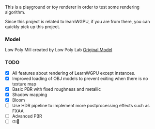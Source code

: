 This is a playground or toy renderer in order to test some rendering algorithm.

Since this project is related to learnWGPU, if you are from there, you can quickly pick up this project.

### Model
Low Poly Mill created by Low Poly Lab
<a href="https://free3d.com/zh/3d-model/cartoon-mill-on-island-low-poly-25625.html">Original Model</a>

### TODO
- [x] All features about rendering of LearnWGPU except instances.
- [x] Improved loading of OBJ models to prevent exiting when there is no texture map
- [x] Basic PBR with fixed roughness and metallic
- [x] Shadow mapping
- [x] Bloom
- [ ] Use HDR pipeline to implement more postprocessing effects such as FXAA
- [ ] Advanced PBR 
- [ ] GI🫨